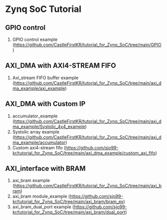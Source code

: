 # Zynq SoC Tutorial

## GPIO control
1) GPIO control example (https://github.com/CastleFirstKR/tutorial_for_Zynq_SoC/tree/main/GPIO)

## AXI_DMA with AXI4-STREAM FIFO
1) Axi_stream FIFO buffer example (https://github.com/CastleFirstKR/tutorial_for_Zynq_SoC/tree/main/axi_dma_example/axi_example)

## AXI_DMA with Custom IP 
1) accumulator_example (https://github.com/CastleFirstKR/tutorial_for_Zynq_SoC/tree/main/axi_dma_example/Systolic_4x4_example)
2) Systolic array example (https://github.com/CastleFirstKR/tutorial_for_Zynq_SoC/tree/main/axi_dma_example/accumulator)
3) Custom axi4-stream fifo (https://github.com/sjo99-kr/tutorial_for_Zynq_SoC/tree/main/axi_dma_example/custom_axi_fifo)

## AXI_interface with BRAM 
1) axi_bram example (https://github.com/CastleFirstKR/tutorial_for_Zynq_SoC/tree/main/axi_bram)
2) axi_bram module_example (https://github.com/sjo99-kr/tutorial_for_Zynq_SoC/tree/main/axi_bram/bram_ex)
3) axi_bram_dual_port example (https://github.com/sjo99-kr/tutorial_for_Zynq_SoC/tree/main/axi_bram/dual_port) 
